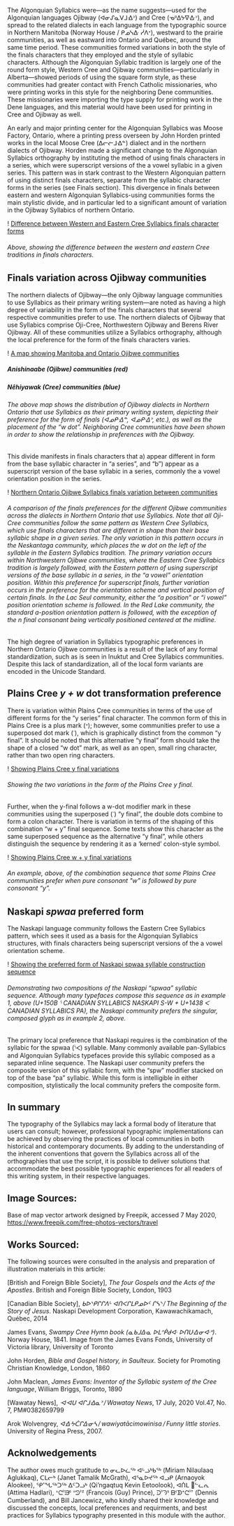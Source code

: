 The Algonquian Syllabics were—as the name suggests—used for the Algonquian languages Ojibway (ᐊᓂᔑᓇᐯᒧᐎᐣ) and Cree (ᓀᐦᐃᔭᐍᐏᐣ), and spread to the related dialects in each language from the typographic source in Northern Manitoba (Norway House / ᑭᓄᓭᐏ ᓰᐱᐩ), westward to the prairie communities, as well as eastward into Ontario and Québec, around the same time period. These communities formed variations in both the style of the finals characters that they employed and the style of syllabic characters. Although the Algonquian Syllabic tradition is largely one of the round form style, Western Cree and Ojibway communities—particularly in Alberta—showed periods of using the square form style, as these communities had greater contact with French Catholic missionaries, who were printing works in this style for the neighboring Dene communities. These missionaries were importing the type supply for printing work in the Dene languages, and this material would have been used for printing in Cree and Ojibway as well.

An early and major printing center for the Algonquian Syllabics was Moose Factory, Ontario, where a printing press overseen by John Horden printed works in the local Moose Cree (ᐃᓕᓖᒧᐎᓐ) dialect and in the northern dialects of Ojibway. Horden made a significant change to the Algonquian Syllabics orthography by instituting the method of using finals characters in a series, which were superscript versions of the a vowel syllabic in a given series. This pattern was in stark contrast to the Western Algonquian pattern of using distinct finals characters, separate from the syllabic character forms in the series (see Finals section). This divergence in finals between eastern and western Algonquian Syllabics-using communities forms the main stylistic divide, and in particular led to a significant amount of variation in the Ojibway Syllabics of northern Ontario.

! [Difference between Western and Eastern Cree Syllabics finals character forms](/article_02_figure_01)

###### Above, showing the difference between the western and eastern Cree traditions in finals characters.


## Finals variation across Ojibway communities

​​​​The northern dialects of Ojibway—the only Ojibway language communities to use Syllabics as their primary writing system—are noted as having a high degree of variability in the form of the finals characters that several respective communities prefer to use. The northern dialects of Ojibway that use Syllabics comprise Oji-Cree, Northwestern Ojibway and Berens River Ojibway. All of these communities utilize a Syllabics orthography, although the local preference for the form of the finals characters varies.

! [A map showing Manitoba and Ontario Ojibwe communities](/article_02_figure_02)

##### Anishinaabe (Ojibwe) communities (red)
##### Nêhiyawak (Cree) communities (blue)


###### The above map shows the distribution of Ojibway dialects in Northern Ontario that use Syllabics as their primary writing system, depicting their preference for the form of finals (ᐊᓄᑭᐧᐃᓐ, ᐊᓄᑭᐧᐃᐣ, etc.), as well as the placement of the “w dot”. Neighboring Cree communities have been shown in order to show the relationship in preferences with the Ojibway.



This divide manifests in finals characters that a) appear different in form from the base syllabic character in “a series”, and “b”) appear as a superscript version of the base syllabic in a series, commonly the a vowel orientation position in the series.

! [Northern Ontario Ojibwe Syllabics finals variation between communities](/article_02_figure_03)

###### A comparison of the finals preferences for the different Ojibwe communities across the dialects in Northern Ontario that use Syllabics. Note that all Oji-Cree communities follow the same pattern as Western Cree Syllabics, which use finals characters that are different in shape than their base syllabic shape in a given series. The only variation in this pattern occurs in the Neskantaga community, which places the w dot on the left of the syllable in the Eastern Syllabics tradition. The primary variation occurs within Northwestern Ojibwe communities, where the Eastern Cree Syllabics tradition is largely followed, with the Eastern pattern of using superscript versions of the base syllabic in a series, in the “a vowel” orientation position. Within this preference for superscript finals, further variation occurs in the preference for the orientation scheme and vertical position of certain finals. In the Lac Seul community, either the “a position” or “i vowel” position orientation scheme is followed. In the Red Lake community, the standard a-position orientation pattern is followed, with the exception of the n final consonant being vertically positioned centered at the midline.


The high degree of variation in Syllabics typographic preferences in Northern Ontario Ojibwe communities is a result of the lack of any formal standardization, such as is seen in Inuktut and Cree Syllabics communities. Despite this lack of standardization, all of the local form variants are encoded in the Unicode Standard.


## Plains Cree *y + w* dot transformation preference
There is variation within Plains Cree communities in terms of the use of different forms for the “y series” final character. The common form of this in Plains Cree is a plus mark (ᐩ); however, some communities prefer to use a superposed dot mark (ᐝ), which is graphically distinct from the common “y final”. It should be noted that this alternative “y final” form should take the shape of a closed “w dot” mark, as well as an open, small ring character, rather than two open ring characters.

! [Showing Plains Cree y final variations](/article_02_figure_04)

###### Showing the two variations in the form of the Plains Cree y final.


Further, when the y-final follows a w-dot modifier mark in these communities using the superposed (ᐝ) “y final”, the double dots combine to form a colon character. There is variation in terms of the shaping of this combination “w + y” final sequence. Some texts show this character as the same superposed sequence as the alternative “y final”, while others distinguish the sequence by rendering it as a ‘kerned’ colon-style symbol.

! [Showing Plains Cree w + y final variations](/article_02_figure_05)

###### An example, above, of the combination sequence that some Plains Cree communities prefer when pure consonant "w" is followed by pure consonant “y”.



## Naskapi *spwaa* preferred form

The Naskapi language community follows the Eastern Cree Syllabics pattern, which sees it used as a basis for the Algonquian Syllabics structures, with finals characters being superscript versions of the a vowel orientation scheme.

! [Showing the preferred form of Naskapi spwaa syllable construction sequence](/article_02_figure_06)

###### Demonstrating two compositions of the Naskapi “spwaa” syllabic sequence. Although many typefaces compose this sequence as in example 1, above (U+150B ᔋ CANADIAN SYLLABICS NASKAPI S-W + U+1438 ᐸ CANADIAN SYLLABICS PA), the Naskapi community prefers the singular, composed glyph as in example 2, above.


The primary local preference that Naskapi requires is the combination of the syllabic for the spwaa (ᔌ) syllable. Many commonly available pan-Syllabics and Algonquian Syllabics typefaces provide this syllabic composed as a separated inline sequence. The Naskapi user community prefers the composite version of this syllabic form, with the “spw” modifier stacked on top of the base “pa” syllabic. While this form is intelligible in either composition, stylistically the local community prefers the composite form.


## In summary

The typography of the Syllabics may lack a formal body of literature that users can consult; however, professional typographic implementations can be achieved by observing the practices of local communities in both historical and contemporary documents. By adding to the understanding of the inherent conventions that govern the Syllabics across all of the orthographies that use the script, it is possible to deliver solutions that accommodate the best possible typographic experiences for all readers of this writing system, in their respective languages.



## Image Sources:
Base of map vector artwork designed by Freepik, accessed 7 May 2020, https://www.freepik.com/free-photos-vectors/travel



## Works Sourced:
The following sources were consulted in the analysis and preparation of illustration materials in this article:

[British and Foreign Bible Society], *The four Gospels and the Acts of the Apostles*. British and Foreign Bible Society, London, 1903

[Canadian Bible Society], *ᑲᐅᔅᑭᒋᒋᐱᒡ ᐊᑎᐸᒋᒪᑭᓄᐅᑦ ᒋᓴᔅ / The Beginning of the Story of Jesus*. Naskapi Development Corporation, Kawawachikamach, Québec, 2014

James Evans, *Swampy Cree Hymn book (ᓇᑲᒧᐏᓇ ᐅᒪᐢᑮᑯᐘ ᐅᑎᑘᐏᓂᐘᐤ)*. Norway House, 1841. Image from the James Evans Fonds, University of Victoria library, University of Toronto

John Horden, *Bible and Gospel history, in Saulteux*. Society for Promoting Christian Knowledge, London, 1860

John Maclean, *James Evans: Inventor of the Syllabic system of the Cree language*, William Briggs, Toronto, 1890

[Wawatay News], *ᐗᐗᑌ ᐊᒋᒧᐎᓇᐣ / Wawatay News*, 17 July, 2020 Vol.47, No. 7, PM#0382659799

Arok Wolvengrey, *ᐊᐎᔹᑖᒋᐏᓂᓴ / wawiyatācimowinisa / Funny little stories*. University of Regina Press, 2007.



## Acknolwedgements
The author owes much gratitude to ᓂᓚᐅᓛᖅ ᐊᒡᓘᒃᑲᖅ (Miriam Nilaulaaq Aglukkaq), ᑕᒪᓕᒃ (Janet Tamalik McGrath), ᐊᕐᓇᐅᔪᖅ ᐊᓗᑭ (Arnaoyok Alookee), ᕿ’ᖓᖅᑐᖅ ᐃᑦᑐᓗᒃ (Qi’ngaqtuq Kevin Eetoolook), ᐊᑏᒪ 𑪴ᓪᓚᕆ (Attima Hadlari), ᗮᘧᐣᙒᔆ ᗮᘦᐣᙆ (Francois (Guy) Prince), ᑓᐣᘆᔆ ᗷᒼᗫᐩᘧᐣᐪ (Dennis Cumberland), and Bill Jancewicz, who kindly shared their knowledge and discussed the concepts, local preferences and requirments, and best practices for Syllabics typography presented in this module with the author.

